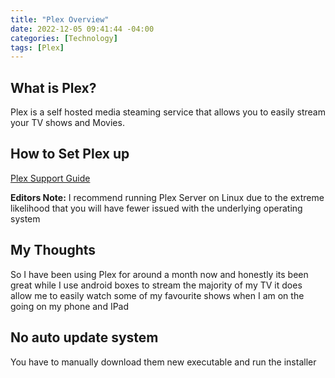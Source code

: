 ```yaml
---
title: "Plex Overview"
date: 2022-12-05 09:41:44 -04:00
categories: [Technology]
tags: [Plex]
---
```

## What is Plex?
Plex is a self hosted media steaming service that allows you to easily stream your TV shows and Movies.

## How to Set Plex up
[Plex Support Guide](https://support.plex.tv/articles/200264746-quick-start-step-by-step-guides/)

**Editors Note:** I recommend running Plex Server on Linux due to the extreme likelihood that you will have fewer issued with the underlying operating system

## My Thoughts
So I have been using Plex for around a month now and honestly its been great while I use android boxes to stream the majority of my TV it does allow me to easily watch some of my favourite shows when I am on the going on my phone and IPad


## No auto update system

You have to manually download them new executable and run the installer
